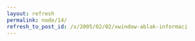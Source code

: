 ```yaml
---
layout: refresh
permalink: node/14/
refresh_to_post_id: /x/2005/02/02/xwindow-ablak-informaci
---
```

